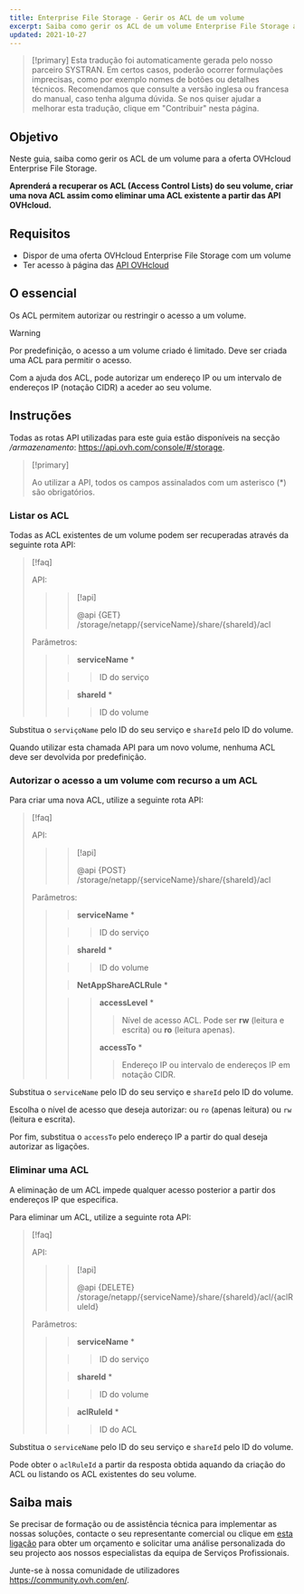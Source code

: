 ```yaml
---
title: Enterprise File Storage - Gerir os ACL de um volume
excerpt: Saiba como gerir os ACL de um volume Enterprise File Storage através das API OVHcloud
updated: 2021-10-27
---
```


> [!primary]
> Esta tradução foi automaticamente gerada pelo nosso parceiro SYSTRAN. Em certos casos, poderão ocorrer formulações imprecisas, como por exemplo nomes de botões ou detalhes técnicos. Recomendamos que consulte a versão inglesa ou francesa do manual, caso tenha alguma dúvida. Se nos quiser ajudar a melhorar esta tradução, clique em "Contribuir" nesta página.
>


## Objetivo

Neste guia, saiba como gerir os ACL de um volume para a oferta OVHcloud Enterprise File Storage.

**Aprenderá a recuperar os ACL (Access Control Lists) do seu volume, criar uma nova ACL assim como eliminar uma ACL existente a partir das API OVHcloud.**

## Requisitos

- Dispor de uma oferta OVHcloud Enterprise File Storage com um volume
- Ter acesso à página das [API OVHcloud](https://api.ovh.com/)

## O essencial

Os ACL permitem autorizar ou restringir o acesso a um volume.

> [!warning]
>
> Por predefinição, o acesso a um volume criado é limitado. Deve ser criada uma ACL para permitir o acesso.
>

Com a ajuda dos ACL, pode autorizar um endereço IP ou um intervalo de endereços IP (notação CIDR) a aceder ao seu volume.

## Instruções

Todas as rotas API utilizadas para este guia estão disponíveis na secção */armazenamento*: <https://api.ovh.com/console/#/storage>.

> [!primary]
>
> Ao utilizar a API, todos os campos assinalados com um asterisco (\*) são obrigatórios.
>

### Listar os ACL

Todas as ACL existentes de um volume podem ser recuperadas através da seguinte rota API:

> [!faq]
>
> API:
>
>> > [!api]
>> >
>> > @api {GET} /storage/netapp/{serviceName}/share/{shareId}/acl
>> >
>>
>
> Parâmetros:
>
>> > **serviceName** *
>>
>> >> ID do serviço
>>
>> > **shareId** *
>>
>> >> ID do volume
>

Substitua o `serviçoName` pelo ID do seu serviço e `shareId` pelo ID do volume.

Quando utilizar esta chamada API para um novo volume, nenhuma ACL deve ser devolvida por predefinição.

### Autorizar o acesso a um volume com recurso a um ACL

Para criar uma nova ACL, utilize a seguinte rota API:

> [!faq]
>
> API:
>
>> > [!api]
>> >
>> > @api {POST} /storage/netapp/{serviceName}/share/{shareId}/acl
>> >
>>
>
> Parâmetros:
>
>> > **serviceName** *
>>
>> >> ID do serviço
>>
>> > **shareId** *
>>
>> >> ID do volume
>>
>> > **NetAppShareACLRule** *
>>
>> >> **accessLevel** *
>> >>
>> >> > Nível de acesso ACL. Pode ser **rw** (leitura e escrita) ou **ro** (leitura apenas).
>> >>
>> >> **accessTo** *
>> >>
>> >> > Endereço IP ou intervalo de endereços IP em notação CIDR.
>

Substitua o `serviceName` pelo ID do seu serviço e `shareId` pelo ID do volume.

Escolha o nível de acesso que deseja autorizar: ou `ro` (apenas leitura) ou `rw` (leitura e escrita).

Por fim, substitua o `accessTo` pelo endereço IP a partir do qual deseja autorizar as ligações.

### Eliminar uma ACL

A eliminação de um ACL impede qualquer acesso posterior a partir dos endereços IP que especifica.

Para eliminar um ACL, utilize a seguinte rota API:

> [!faq]
>
> API:
>
>> > [!api]
>> >
>> > @api {DELETE} /storage/netapp/{serviceName}/share/{shareId}/acl/{aclRuleId}
>> >
>>
>
> Parâmetros:
>
>> > **serviceName** *
>>
>> >> ID do serviço
>>
>> > **shareId** *
>>
>> >> ID do volume
>>
>> > **aclRuleId** *
>>
>> >> ID do ACL
>

Substitua o `serviceName` pelo ID do seu serviço e `shareId` pelo ID do volume.

Pode obter o `aclRuleId` a partir da resposta obtida aquando da criação do ACL ou listando os ACL existentes do seu volume.

## Saiba mais

Se precisar de formação ou de assistência técnica para implementar as nossas soluções, contacte o seu representante comercial ou clique em [esta ligação](https://www.ovhcloud.com/pt/professional-services/) para obter um orçamento e solicitar uma análise personalizada do seu projecto aos nossos especialistas da equipa de Serviços Profissionais.

Junte-se à nossa comunidade de utilizadores <https://community.ovh.com/en/>.
